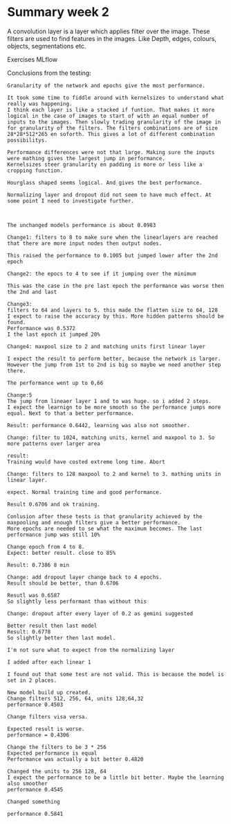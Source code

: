 # Summary week 2
A convolution layer is a layer which applies filter over the image. These filters are used to find features in the images. Like Depth, edges, colours, objects, segmentations etc.

Exercises MLflow

Conclusions from the testing:

    Granularity of the network and epochs give the most performance.

    It took some time to fiddle around with kernelsizes to understand what really was happening.
    I think each layer is like a stacked if funtion. That makes it more logical in the case of images to start of with an equal number of inputs to the images. Then slowly trading granularity of the image in for granularity of the filters. The filters combinations are of size 28*28*512*265 en soforth. This gives a lot of different combination possibilitys.

    Performance differences were not that large. Making sure the inputs were mathing gives the largest jump in performance.
    Kernelsizes steer granularity en padding is more or less like a cropping function.

    Hourglass shaped seems logical. And gives the best performance.

    Normalizing layer and dropout did not seem to have much effect. At some point I need to investigate further.



    The unchanged models performance is about 0.0983

    Change1: filters to 8 to make sure when the linearlayers are reached that there are more input nodes then output nodes.

    This raised the performance to 0.1005 but jumped lower after the 2nd epoch

    Change2: the epocs to 4 to see if it jumping over the minimum

    This was the case in the pre last epoch the performance was worse then the 2nd and last

    Change3:
    filters to 64 and layers to 5. this made the flatten size to 64, 128
    I expect to raise the accuracy by this. More hidden patterns should be found.
    Performance was 0.5372
    I the last epoch it jumped 20%

    Change4: maxpool size to 2 and matching units first linear layer

    I expect the result to perform better, because the network is larger. However the jump from 1st to 2nd is big so maybe we need another step there.

    The performance went up to 0,66

    Change:5
    The jump from lineaer layer 1 and to was huge. so i added 2 steps.
    I expect the learnign to be more smooth so the performance jumps more equal. Next to that a better performance.

    Result: performance 0.6442, learning was also not smoother.

    Change: filter to 1024, matching units, kernel and maxpool to 3. So more patterns over larger area

    result:
    Training would have costed extreme long time. Abort

    Change: filters to 128 maxpool to 2 and kernel to 3. mathing units in linear layer.

    expect. Normal training time and good performance.

    Result 0.6706 and ok training.

    Conlusion after these tests is that granularity achieved by the maxpooling and enough filters give a better performance.
    More epochs are needed to se what the maximum becomes. The last performance jump was still 10%

    Change epoch from 4 to 8.
    Expect: better result. close to 85%

    Result: 0.7386 8 min

    Change: add dropout layer change back to 4 epochs.
    Result should be better, than 0.6706

    Resutl was 0.6587
    So slightly less performant than without this

    Change: dropout after every layer of 0.2 as gemini suggested

    Better result then last model
    Result: 0.6778
    So slightly better then last model.

    I'm not sure what to expect from the normalizing layer

    I added after each linear 1

    I found out that some test are not valid. This is because the model is set in 2 places.

    New model build up created.
    Change filters 512, 256, 64, units 128,64,32
    performance 0.4503

    Change filters visa versa.

    Expected result is worse.
    performance = 0.4306

    Change the filters to be 3 * 256
    Expected performance is equal
    Performance was actually a bit better 0.4820

    Changed the units to 256 128, 64
    I expect the performance to be a little bit better. Maybe the learning also smoother
    performance 0.4545

    Changed something

    performance 0.5841



